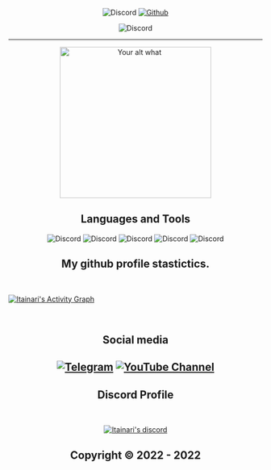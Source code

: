 

<p align="center">
   <img alt="Discord" src="https://img.shields.io/badge/Discord-Itainari%236660-7289DA?style=for-the-badge&logo=discord&logoColor=7289DA&logoWidth=10&labelColor=000'"></a>  
  <a href="https://github.com/Itainari">
   <img alt="Github" src="https://img.shields.io/github/followers/Itainari?color=7289DA&logo=github&label=Followers&style=for-the-badge&logoWidth=10&labelColor=000'"></a>   
   </p>


  
<p align="center">
   <img alt="Discord" src="https://github-profile-trophy.vercel.app/?username=Itainari&column=8&margin-w=10&margin-h=0&no-bg=true&no-frame=true&theme=dark_dimmed"></a>  
   </p>


  ----

<p align="center">
<img src="https://readme-spotify-status-liart.vercel.app/api/run-spotify-status" alt="Your alt what" width="300" align/>
</p>

<h2 align="center">Languages and Tools</h2>

<p align="center">
   <img alt="Discord" src="https://img.shields.io/badge/assembly-090909?style=for-the-badge&logo=assembly&logoColor=E5D3FF"></a>  
    <img alt="Discord" src="https://img.shields.io/badge/-C-090909?style=for-the-badge&logo=c&logoColor=6296CC"></a>  
     <img alt="Discord" src="https://img.shields.io/badge/-C++-090909?style=for-the-badge&logo=C%2b%2b&logoColor=6296CC"></a>  
      <img alt="Discord" src="https://img.shields.io/badge/-GIT-090909?style=for-the-badge&logo=git&logoColor=6296CC"></a>  
       <img alt="Discord" src="https://img.shields.io/badge/-php-090909?style=for-the-badge&logo=php&logoColor=6296CC"></a>  
  <a href="https://github.com/Itainari"></a>   
</p>

<h2 align="center">My github profile stastictics.</h2>



<p align="center">
    <a href="https://github.com/Itainari">
        <img src="https://github-streak.herokuapp.com/Itainari?theme=dark" alt="" />
    </a>
</p><br>
<a href="https://github.com/Itainari"><img alt="Itainari's Activity Graph" src="https://activity-graph.herokuapp.com/graph?username=Itainari&bg_color=0D1117&color=eca15b&line=eca15b&point=FFFFFF&hide_border=true" /></a>


</pre><br>

<h2 align="center">Social media</h2>

<h2 align="center"</h2>

[![Telegram](https://img.shields.io/badge/-Itainari-%23282a36?style=for-the-badge&logo=Telegram)]()
[![YouTube Channel](https://img.shields.io/badge/-YouTube-%23282a36?style=for-the-badge&logoColor=ff0000&logo=YouTube)]()

<h2 align="center">Discord Profile</h2><br>
  <p align="center">
    <a href="https://discord.com/users/1024280857206333460">
        <img title="Itainari server discord" alt="Itainari's discord" src="https://discord.c99.nl/widget/theme-4/1024280857206333460.png"/>
    </a>
</p>

</p>

<h2 align="center"> Copyright © 2022 - 2022  
